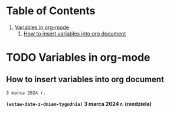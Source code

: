 
# Table of Contents

1.  [Variables in org-mode](#org9382e81)
    1.  [How to insert variables into org document](#org758a661)



<a id="org9382e81"></a>

# TODO Variables in org-mode


<a id="org758a661"></a>

## How to insert variables into org document

    3 marca 2024 r.

**`(wstaw-date-z-dniem-tygodnia)` 3 marca 2024 r. (niedziela)**

